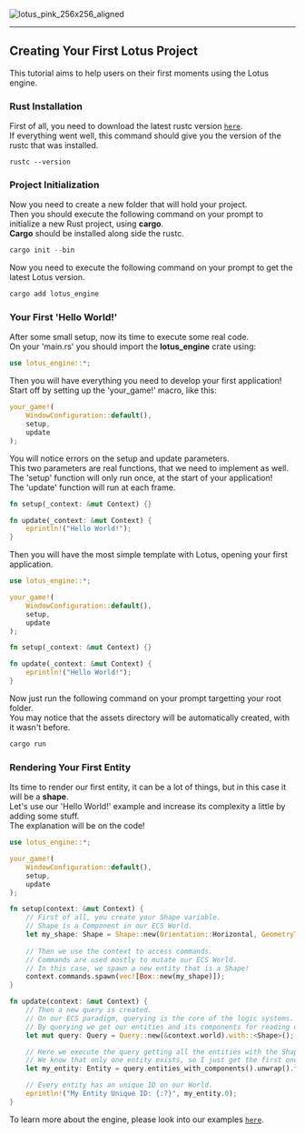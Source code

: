 ![lotus_pink_256x256_aligned](https://github.com/user-attachments/assets/362d4579-c524-40c8-b1b1-fe4ddac92d2f)

----------------

## Creating Your First Lotus Project

This tutorial aims to help users on their first moments using the Lotus engine.

### Rust Installation

First of all, you need to download the latest rustc version [`here`](https://www.rust-lang.org/tools/install).<br>
If everything went well, this command should give you the version of the rustc that was installed.

```shell
rustc --version
```

### Project Initialization

Now you need to create a new folder that will hold your project. <br>
Then you should execute the following command on your prompt to initialize a new Rust project, using **cargo**. <br>
**Cargo** should be installed along side the rustc.

```rust
cargo init --bin
```

Now you need to execute the following command on your prompt to get the latest Lotus version.

```rust
cargo add lotus_engine
```

### Your First 'Hello World!'

After some small setup, now its time to execute some real code. <br>
On your 'main.rs' you should import the **lotus_engine** crate using:

```rust
use lotus_engine::*;
```

Then you will have everything you need to develop your first application! <br>
Start off by setting up the 'your_game!' macro, like this:

```rust
your_game!(
    WindowConfiguration::default(),
    setup,
    update
);
```

You will notice errors on the setup and update parameters. <br>
This two parameters are real functions, that we need to implement as well. <br>
The 'setup' function will only run once, at the start of your application! <br>
The 'update' function will run at each frame.

```rust
fn setup(_context: &mut Context) {}

fn update(_context: &mut Context) {
    eprintln!("Hello World!");
}
```

Then you will have the most simple template with Lotus, opening your first application.

```rust
use lotus_engine::*;

your_game!(
    WindowConfiguration::default(),
    setup,
    update
);

fn setup(_context: &mut Context) {}

fn update(_context: &mut Context) {
    eprintln!("Hello World!");
}
```

Now just run the following command on your prompt targetting your root folder. <br>
You may notice that the assets directory will be automatically created, with it wasn't before.

```rust
cargo run
```

### Rendering Your First Entity

Its time to render our first entity, it can be a lot of things, but in this case it will be a **shape**. <br>
Let's use our 'Hello World!' example and increase its complexity a little by adding some stuff. <br>
The explanation will be on the code!

```rust
use lotus_engine::*;

your_game!(
    WindowConfiguration::default(),
    setup,
    update
);

fn setup(context: &mut Context) {
    // First of all, you create your Shape variable.
    // Shape is a Component in our ECS World.
    let my_shape: Shape = Shape::new(Orientation::Horizontal, GeometryType::Square, Color::BLUE);
    
    // Then we use the context to access commands.
    // Commands are used mostly to mutate our ECS World.
    // In this case, we spawn a new entity that is a Shape!
    context.commands.spawn(vec![Box::new(my_shape)]);
}

fn update(context: &mut Context) {
    // Then a new query is created.
    // On our ECS paradigm, querying is the core of the logic systems.
    // By querying we get our entities and its components for reading or writing.
    let mut query: Query = Query::new(&context.world).with::<Shape>();

    // Here we execute the query getting all the entities with the Shape component!
    // We know that only one entity exists, so I just get the first one.
    let my_entity: Entity = query.entities_with_components().unwrap().first().unwrap().clone();

    // Every entity has an unique ID on our World.
    eprintln!("My Entity Unique ID: {:?}", my_entity.0);
}
```

To learn more about the engine, please look into our examples [`here`](https://github.com/zenialexandre/lotus/tree/main/examples).

